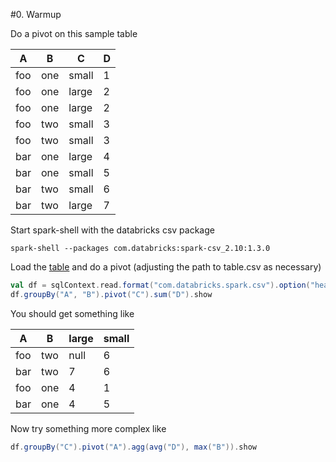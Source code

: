 #0. Warmup

Do a pivot on this sample table

|A|B|C|D|
|---|---|---|---|
|foo|one|small|1|
|foo|one|large|2|
|foo|one|large|2|
|foo|two|small|3|
|foo|two|small|3|
|bar|one|large|4|
|bar|one|small|5|
|bar|two|small|6|
|bar|two|large|7|

Start spark-shell with the databricks csv package

```
spark-shell --packages com.databricks:spark-csv_2.10:1.3.0
```

Load the [table](table.csv) and do a pivot (adjusting the path to table.csv as necessary)

```scala
val df = sqlContext.read.format("com.databricks.spark.csv").option("header", "true").option("inferSchema", "true").load("0-Warmup/table.csv")
df.groupBy("A", "B").pivot("C").sum("D").show
```

You should get something like

|  A|  B|large|small|
|---|---|-----|-----|
|foo|two| null|    6|
|bar|two|    7|    6|
|foo|one|    4|    1|
|bar|one|    4|    5|

Now try something more complex like

```scala
df.groupBy("C").pivot("A").agg(avg("D"), max("B")).show
```
